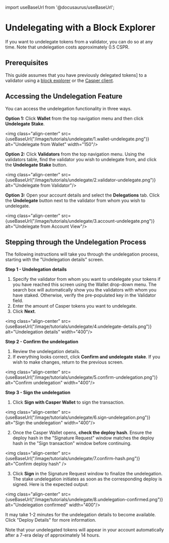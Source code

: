 import useBaseUrl from '@docusaurus/useBaseUrl';

# Undelegating with a Block Explorer

If you want to undelegate tokens from a validator, you can do so at any time. Note that undelegation costs approximately 0.5 CSPR. 

## Prerequisites 

This guide assumes that you have previously delegated tokens] to a validator using a [block explorer](./delegate-ui.md) or the [Casper client](../developers/cli/delegate.md).

## Accessing the Undelegation Feature

You can access the undelegation functionality in three ways.

**Option 1:** Click **Wallet** from the top navigation menu and then click **Undelegate Stake**.

<img class="align-center" src={useBaseUrl("/image/tutorials/undelegate/1.wallet-undelegate.png")} alt="Undelegate from Wallet" width="150"/>

**Option 2:** Click **Validators** from the top navigation menu. Using the validators table, find the validator you wish to undelegate from, and click the **Undelegate Stake** button.

<img class="align-center" src={useBaseUrl("/image/tutorials/undelegate/2.validator-undelegate.png")} alt="Undelegate from Validator"/>

**Option 3:** Open your account details and select the **Delegations** tab. Click the **Undelegate** button next to the validator from whom you wish to undelegate.

<img class="align-center" src={useBaseUrl("/image/tutorials/undelegate/3.account-undelegate.png")} alt="Undelegate from Account View"/>

## Stepping through the Undelegation Process

The following instructions will take you through the undelegation process, starting with the "Undelegation details" screen.

**Step 1 - Undelegation details**

1.  Specify the validator from whom you want to undelegate your tokens if you have reached this screen using the Wallet drop-down menu. The search box will automatically show you the validators with whom you have staked. Otherwise, verify the pre-populated key in the Validator field.
2.  Enter the amount of Casper tokens you want to undelegate.
3.  Click **Next**.

<img class="align-center" src={useBaseUrl("/image/tutorials/undelegate/4.undelegate-details.png")} alt="Undelegation details" width="400"/>

**Step 2 - Confirm the undelegation**

1.  Review the undelegation details.
2.  If everything looks correct, click **Confirm and undelegate stake**. If you wish to make changes, return to the previous screen.

<img class="align-center" src={useBaseUrl("/image/tutorials/undelegate/5.confirm-undelegation.png")} alt="Confirm undelegation" width="400"/>

**Step 3 - Sign the undelegation**

1.  Click **Sign with Casper Wallet** to sign the transaction.

<img class="align-center" src={useBaseUrl("/image/tutorials/undelegate/6.sign-undelegation.png")} alt="Sign the undelegation" width="400"/>

2.  Once the Casper Wallet opens, **check the deploy hash**. Ensure the deploy hash in the "Signature Request" window matches the deploy hash in the "Sign transaction" window before continuing.

<img class="align-center" src={useBaseUrl("/image/tutorials/undelegate/7.confirm-hash.png")} alt="Confirm deploy hash" />

3.  Click **Sign** in the Signature Request window to finalize the undelegation. The stake undelegation initiates as soon as the corresponding deploy is signed. Here is the expected output:

<img class="align-center" src={useBaseUrl("/image/tutorials/undelegate/8.undelegation-confirmed.png")} alt="Undelegation confirmed" width="400"/>

It may take 1-2 minutes for the undelegation details to become available. Click "Deploy Details" for more information. 

Note that your undelegated tokens will appear in your account automatically after a 7-era delay of approximately 14 hours.

